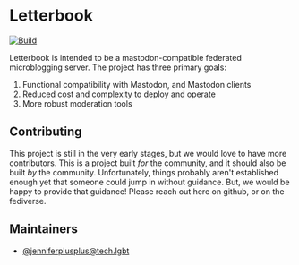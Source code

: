 # Letterbook

[![Build](https://github.com/Letterbook/Letterbook/actions/workflows/pull-request.yml/badge.svg?branch=main)](https://github.com/Letterbook/Letterbook/actions/workflows/pull-request.yml)

Letterbook is intended to be a mastodon-compatible federated microblogging server. The project has three primary goals:

1. Functional compatibility with Mastodon, and Mastodon clients
2. Reduced cost and complexity to deploy and operate
3. More robust moderation tools

## Contributing

This project is still in the very early stages, but we would love to have more contributors. This is a project built *for* the community, and it should also be built *by* the community. Unfortunately, things probably aren't established enough yet that someone could jump in without guidance. But, we would be happy to provide that guidance! Please reach out here on github, or on the fediverse.

## Maintainers

* [@jenniferplusplus@tech.lgbt](https://tech.lgbt/@jenniferplusplus)

